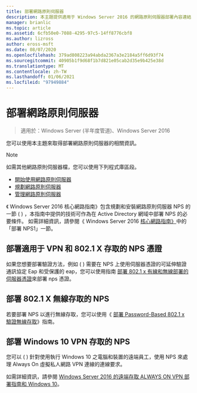 ```yaml
---
title: 部署網路原則伺服器
description: 本主題提供適用于 Windows Server 2016 的網路原則伺服器部署內容連結，並包含 NPS 的其他指引連結。
manager: brianlic
ms.topic: article
ms.assetid: 6cfb50e0-7088-4295-97c5-14ff8776cbf8
ms.author: lizross
author: eross-msft
ms.date: 08/07/2020
ms.openlocfilehash: 379ad808223a94abda2367a3e2184a5ff6d93f74
ms.sourcegitcommit: 40905b1f9d68f1b7d821e05cab2d35e9b425e38d
ms.translationtype: MT
ms.contentlocale: zh-TW
ms.lasthandoff: 01/06/2021
ms.locfileid: "97949884"
---
```

# <a name="deploy-network-policy-server"></a>部署網路原則伺服器

>適用於：Windows Server (半年度管道)、Windows Server 2016

您可以使用本主題來取得部署網路原則伺服器的相關資訊。

>[!NOTE]
>如需其他網路原則伺服器檔，您可以使用下列程式庫區段。
>- [開始使用網路原則伺服器](nps-getstart-top.md)
>- [規劃網路原則伺服器](nps-plan-top.md)
>- [管理網路原則伺服器](nps-manage-top.md)

《 Windows Server 2016 核心網路指南》包含規劃和安裝網路原則伺服器 NPS 的一節 \( \) ，本指南中提供的技術可作為在 Active Directory 網域中部署 NPS 的必要條件。 如需詳細資訊，請參閱《 Windows Server 2016 [核心網路指南》](../../core-network-guide/core-network-guide.md#BKMK_deployNPS1)中的「部署 NPS1」一節。

## <a name="deploy-nps-certificates-for-vpn-and-8021x-access"></a>部署適用于 VPN 和 802.1 X 存取的 NPS 憑證

如果您想要部署驗證方法，例如 \( \) 需要在 NPS 上使用伺服器憑證的可延伸驗證通訊協定 Eap 和受保護的 eap，您可以使用指南 [部署 802.1 x 有線和無線部署的伺服器憑證](../../core-network-guide/cncg/server-certs/deploy-server-certificates-for-802.1x-wired-and-wireless-deployments.md)來部署 nps 憑證。

## <a name="deploy-nps-for-8021x-wireless-access"></a>部署 802.1 X 無線存取的 NPS

若要部署 NPS 以進行無線存取，您可以使用《 [部署 Password-Based 802.1 x 驗證無線存取](../../core-network-guide/cncg/wireless/a-deploy-8021x-wireless-access.md)》指南。

## <a name="deploy-nps-for-windows-10-vpn-access"></a>部署 Windows 10 VPN 存取的 NPS

您可以 \( \) 針對使用執行 Windows 10 之電腦和裝置的遠端員工，使用 NPS 來處理 Always On 虛擬私人網路 VPN 連線的連線要求。

如需詳細資訊，請參閱 [Windows Server 2016 的遠端存取 ALWAYS ON VPN 部署指南和 Windows 10](../../../remote/remote-access/vpn/always-on-vpn/deploy/always-on-vpn-deploy.md)。